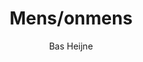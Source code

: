 ---
title: "Mens/onmens"
author: "Bas Heijne"
isbn: ""
isbn13: "9789044641493"
rating: "4"
publisher: "Prometheus"
pages: "128"
publishYear: "2020"
read: "2020"
goodreads_id: "50835241"
---